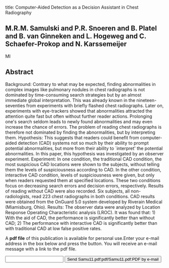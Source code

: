title: Computer-Aided Detection as a Decision Assistant in Chest Radiography

## M.R.M. Samulski and P.R. Snoeren and B. Platel and B. van Ginneken and L. Hogeweg and C. Schaefer-Prokop and N. Karssemeijer
MI


## Abstract
Background: Contrary to what may be expected, finding abnormalities in complex images like pulmonary nodules in chest radiographs is not dominated by time-consuming search strategies but by an almost immediate global interpretation. This was already known in the nineteen-seventies from experiments with briefly flashed chest radiographs. Later on, experiments with eye-trackers showed that abnormalities attracted the attention quite fast but often without further reader actions. Prolonging one's search seldom leads to newly found abnormalities and may even increase the chance of errors. The problem of reading chest radiographs is therefore not dominated by finding the abnormalities, but by interpreting them. Hypothesis: This suggests that readers could benefit from computer-aided detection (CAD) systems not so much by their ability to prompt potential abnormalities, but more from their ability to `interpret' the potential abnormalities. In this paper, this hypothesis was investigated by an observer experiment. Experiment: In one condition, the traditional CAD condition, the most suspicious CAD locations were shown to the subjects, without telling them the levels of suspiciousness according to CAD. In the other condition, interactive CAD condition, levels of suspiciousness were given, but only when readers requested them at specified locations. These two conditions focus on decreasing search errors and decision errors, respectively. Results of reading without CAD were also recorded. Six subjects, all non-radiologists, read 223 chest radiographs in both conditions. CAD results were obtained from the OnGuard 5.0 system developed by Riverain Medical (Miamisburg, Ohio). Results: The observer data were analyzed by Location Response Operating Characteristic analysis (LROC). It was found that: 1) With the aid of CAD, the performance is significantly better than without CAD; 2) The performance with interactive CAD is significantly better than with traditional CAD at low false positive rates.

A <b>pdf file</b> of this publication is available for personal use.Enter your e-mail address in the box below and press the button. You will receive an e-mail message with a link to the pdf file.
<form action="sender.php">  <input type="text" name="email">  <input type="submit" value="Send Samu11.pdf:pdf/Samu11.pdf:PDF by e-mail"></form>
